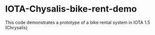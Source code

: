 # IOTA-Chysalis-bike-rent-demo
 This code demonstrates a prototype of a bike rental system in IOTA 1.5 (Chrysalis)
